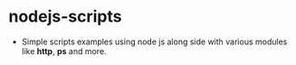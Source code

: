 # nodejs-scripts

* Simple scripts examples using node js along side with various modules like **http**, **ps** and more.



